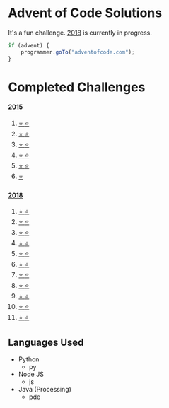 # Advent of Code Solutions

It's a fun challenge. [2018](#2018) is currently in progress.

```js
if (advent) {
	programmer.goTo("adventofcode.com");
}
```

# Completed Challenges
#### [2015](https://adventofcode.com/2015 "2015 puzzle calendar")
1. [:star: :star:](https://adventofcode.com/2015/day/1 "see puzzle")
1. [:star: :star:](https://adventofcode.com/2015/day/2 "see puzzle")
1. [:star: :star:](https://adventofcode.com/2015/day/3 "see puzzle")
1. [:star: :star:](https://adventofcode.com/2015/day/4 "see puzzle")
1. [:star: :star:](https://adventofcode.com/2015/day/5 "see puzzle")
1. [:star:](https://adventofcode.com/2015/day/6 "see puzzle")

#### [2018](https://adventofcode.com/2018 "2018 puzzle calendar")
1. [:star: :star:](https://adventofcode.com/2018/day/1 "see puzzle")
1. [:star: :star:](https://adventofcode.com/2018/day/2 "see puzzle")
1. [:star: :star:](https://adventofcode.com/2018/day/3 "see puzzle")
1. [:star: :star:](https://adventofcode.com/2018/day/4 "see puzzle")
1. [:star: :star:](https://adventofcode.com/2018/day/5 "see puzzle")
1. [:star: :star:](https://adventofcode.com/2018/day/6 "see puzzle")
1. [:star: :star:](https://adventofcode.com/2018/day/7 "see puzzle")
1. [:star: :star:](https://adventofcode.com/2018/day/8 "see puzzle")
1. [:star: :star:](https://adventofcode.com/2018/day/9 "see puzzle")
1. [:star: :star:](https://adventofcode.com/2018/day/10 "see puzzle")
1. [:star: :star:](https://adventofcode.com/2018/day/11 "see puzzle")

## Languages Used
* Python
	- py
* Node JS
 	- js
* Java (Processing)
	- pde